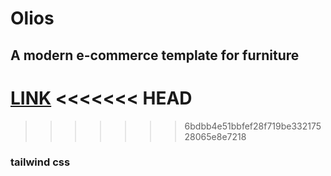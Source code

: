 # Olios

## A modern e-commerce template for furniture

[LINK](https://x-vneer.github.io/Olios/)
<<<<<<< HEAD
=======

>>>>>>> 6bdbb4e51bbfef28f719be33217528065e8e7218

### tailwind css

